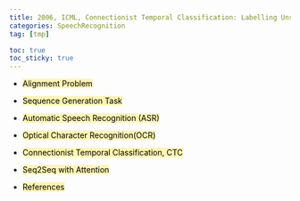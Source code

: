 ```yaml
---
title: 2006, ICML, Connectionist Temporal Classification: Labelling Unsegmented Sequence Data With Recurrent Neural Networks
categories: SpeechRecognition
tag: [tmp]

toc: true
toc_sticky: true
---
```


- <mark style='background-color: #fff5b1'> Alignment Problem </mark>

- <mark style='background-color: #fff5b1'> Sequence Generation Task </mark>

- <mark style='background-color: #fff5b1'> Automatic Speech Recognition (ASR) </mark> 

- <mark style='background-color: #fff5b1'> Optical Character Recognition(OCR) </mark>

- <mark style='background-color: #fff5b1'> Connectionist Temporal Classification, CTC </mark>

- <mark style='background-color: #fff5b1'> Seq2Seq with Attention </mark>

- <mark style='background-color: #fff5b1'> References </mark>

